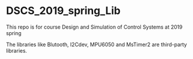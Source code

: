 # DSCS_2019_spring_Lib
This repo is for course Design and Simulation of Control Systems  at 2019 spring   

The libraries like Blutooth, I2Cdev, MPU6050 and MsTimer2 are third-party libraries.  
